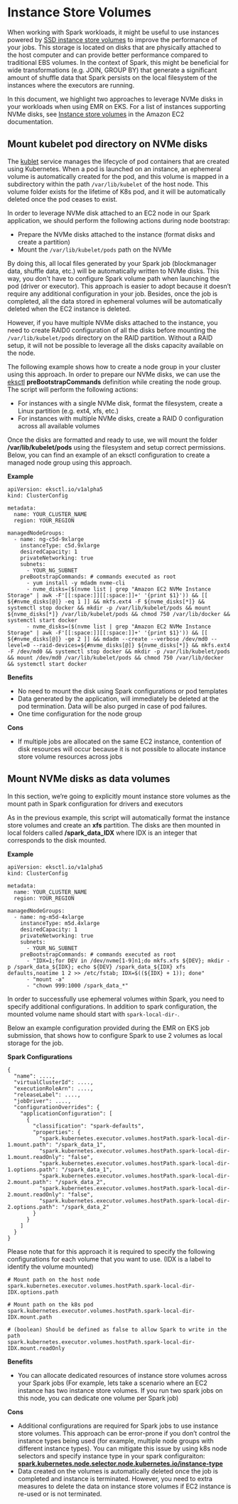# **Instance Store Volumes**

When working with Spark workloads, it might be useful to use instances powered by [SSD instance store volumes](https://docs.aws.amazon.com/AWSEC2/latest/UserGuide/ssd-instance-store.html) to improve the performance of your jobs. This storage is located on disks that are physically attached to the host computer and can provide better performance compared to traditional EBS volumes. In the context of Spark, this might be beneficial for wide transformations (e.g. JOIN, GROUP BY) that generate a significant amount of shuffle data that Spark persists on the local filesystem of the instances where the executors are running.

In this document, we highlight two approaches to leverage NVMe disks in your workloads when using EMR on EKS. For a list of instances supporting NVMe disks, see [Instance store volumes](https://docs.aws.amazon.com/AWSEC2/latest/UserGuide/InstanceStorage.html#instance-store-volumes) in the Amazon EC2 documentation.

## **Mount kubelet pod directory on NVMe disks**

The [kublet](https://kubernetes.io/docs/reference/command-line-tools-reference/kubelet/) service manages the lifecycle of pod containers that are created using Kubernetes. When a pod is launched on an instance, an ephemeral volume is automatically created for the pod, and this volume is mapped in a subdirectory within the path `/var/lib/kubelet` of the host node. This volume folder exists for the lifetime of K8s pod, and it will be automatically deleted once the pod ceases to exist.

In order to leverage NVMe disk attached to an EC2 node in our Spark application, we should perform the following actions during node bootstrap:

* Prepare the NVMe disks attached to the instance (format disks and create a partition)
* Mount the `/var/lib/kubelet/pods` path on the NVMe

By doing this, all local files generated by your Spark job (blockmanager data, shuffle data, etc.) will be automatically written to NVMe disks. This way, you don't have to configure Spark volume path when launching the pod (driver or executor). This approach is easier to adopt because it doesn’t require any additional configuration in your job. Besides, once the job is completed, all the data stored in ephemeral volumes will be automatically deleted when the EC2 instance is deleted.

However, if you have multiple NVMe disks attached to the instance, you need to create RAID0 configuration of all the disks before mounting the `/var/lib/kubelet/pods` directory on the RAID partition. Without a RAID setup, it will not be possible to leverage all the disks capacity available on the node.

The following example shows how to create a node group in your cluster using this approach. In order to prepare our NVMe disks, we can use the [eksctl](https://eksctl.io/) **preBootstrapCommands** definition while creating the node group. The script will perform the following actions:

* For instances with a single NVMe disk, format the filesystem, create a Linux partition (e.g. ext4, xfs, etc.)
* For instances with multiple NVMe disks, create a RAID 0 configuration across all available volumes

Once the disks are formatted and ready to use, we will mount the folder **/var/lib/kubelet/pods** using the filesystem and setup correct permissions. Below, you can find an example of an eksctl configuration to create a managed node group using this approach.

**Example**

```
apiVersion: eksctl.io/v1alpha5
kind: ClusterConfig

metadata:
  name: YOUR_CLUSTER_NAME
  region: YOUR_REGION

managedNodeGroups:
  - name: ng-c5d-9xlarge
    instanceType: c5d.9xlarge
    desiredCapacity: 1
    privateNetworking: true
    subnets:
      - YOUR_NG_SUBNET
    preBootstrapCommands: # commands executed as root
      - yum install -y mdadm nvme-cli
      - nvme_disks=($(nvme list | grep "Amazon EC2 NVMe Instance Storage" | awk -F'[[:space:]][[:space:]]+' '{print $1}')) && [[ ${#nvme_disks[@]} -eq 1 ]] && mkfs.ext4 -F ${nvme_disks[*]} && systemctl stop docker && mkdir -p /var/lib/kubelet/pods && mount ${nvme_disks[*]} /var/lib/kubelet/pods && chmod 750 /var/lib/docker && systemctl start docker
      - nvme_disks=($(nvme list | grep "Amazon EC2 NVMe Instance Storage" | awk -F'[[:space:]][[:space:]]+' '{print $1}')) && [[ ${#nvme_disks[@]} -ge 2 ]] && mdadm --create --verbose /dev/md0 --level=0 --raid-devices=${#nvme_disks[@]} ${nvme_disks[*]} && mkfs.ext4 -F /dev/md0 && systemctl stop docker && mkdir -p /var/lib/kubelet/pods && mount /dev/md0 /var/lib/kubelet/pods && chmod 750 /var/lib/docker && systemctl start docker
```


**Benefits**

* No need to mount the disk using Spark configurations or pod templates
* Data generated by the application, will immediately be deleted at the pod termination. Data will be also purged in case of pod failures.
* One time configuration for the node group

**Cons**

* If multiple jobs are allocated on the same EC2 instance, contention of disk resources will occur because it is not possible to allocate instance store volume resources across jobs



## **Mount NVMe disks as data volumes**

In this section, we’re going to explicitly mount instance store volumes as the mount path in Spark configuration for drivers and executors

As in the previous example, this script will automatically format the instance store volumes and create an **xfs** partition. The disks are then mounted in local folders called **/spark_data_IDX** where IDX is an integer that corresponds to the disk mounted.

**Example**

```
apiVersion: eksctl.io/v1alpha5
kind: ClusterConfig

metadata:
  name: YOUR_CLUSTER_NAME
  region: YOUR_REGION

managedNodeGroups:
  - name: ng-m5d-4xlarge
    instanceType: m5d.4xlarge
    desiredCapacity: 1
    privateNetworking: true
    subnets:
      - YOUR_NG_SUBNET
    preBootstrapCommands: # commands executed as root
      - "IDX=1;for DEV in /dev/nvme[1-9]n1;do mkfs.xfs ${DEV}; mkdir -p /spark_data_${IDX}; echo ${DEV} /spark_data_${IDX} xfs defaults,noatime 1 2 >> /etc/fstab; IDX=$((${IDX} + 1)); done"
      - "mount -a"
      - "chown 999:1000 /spark_data_*"
```

In order to successfully use ephemeral volumes within Spark, you need to specify additional configurations. In addition to spark configuration, the mounted volume name should start with `spark-local-dir-`.

Below an example configuration provided during the EMR on EKS job submission, that shows how to configure Spark to use 2 volumes as local storage for the job.

**Spark Configurations**

```
{
  "name": ....,
  "virtualClusterId": ....,
  "executionRoleArn": ....,
  "releaseLabel": ....,
  "jobDriver": ....,
  "configurationOverrides": {
    "applicationConfiguration": [
      {
        "classification": "spark-defaults",
        "properties": {
          "spark.kubernetes.executor.volumes.hostPath.spark-local-dir-1.mount.path": "/spark_data_1",
          "spark.kubernetes.executor.volumes.hostPath.spark-local-dir-1.mount.readOnly": "false",
          "spark.kubernetes.executor.volumes.hostPath.spark-local-dir-1.options.path": "/spark_data_1",
          "spark.kubernetes.executor.volumes.hostPath.spark-local-dir-2.mount.path": "/spark_data_2",
          "spark.kubernetes.executor.volumes.hostPath.spark-local-dir-2.mount.readOnly": "false",
          "spark.kubernetes.executor.volumes.hostPath.spark-local-dir-2.options.path": "/spark_data_2"
        }
      }
    ]
  }
}
```


Please note that for this approach it is required to specify the following configurations for each volume that you want to use. (IDX is a label to identify the volume mounted)

```
# Mount path on the host node
spark.kubernetes.executor.volumes.hostPath.spark-local-dir-IDX.options.path

# Mount path on the k8s pod
spark.kubernetes.executor.volumes.hostPath.spark-local-dir-IDX.mount.path

# (boolean) Should be defined as false to allow Spark to write in the path
spark.kubernetes.executor.volumes.hostPath.spark-local-dir-IDX.mount.readOnly
```


**Benefits**

* You can allocate dedicated resources of instance store volumes across your Spark jobs (For example, lets take a scenario where an EC2 instance has two instance store volumes. If you run two spark jobs on this node, you can dedicate one volume per Spark job)

**Cons**

* Additional configurations are required for Spark jobs to use instance store volumes. This approach can be error-prone if you don’t control the instance types being used (for example, multiple node groups with different instance types). You can mitigate this issue by using k8s node selectors and specify instance type in your spark configuraiton: **[spark.kubernetes.node.selector.node.kubernetes.io/instance-type](http://spark.kubernetes.node.selector.node.kubernetes.io/instance-type)**
* Data created on the volumes is automatically deleted once the job is completed and instance is terminated. However, you need to extra measures to delete the data on instance store volumes if EC2 instance is re-used or is not terminated.
